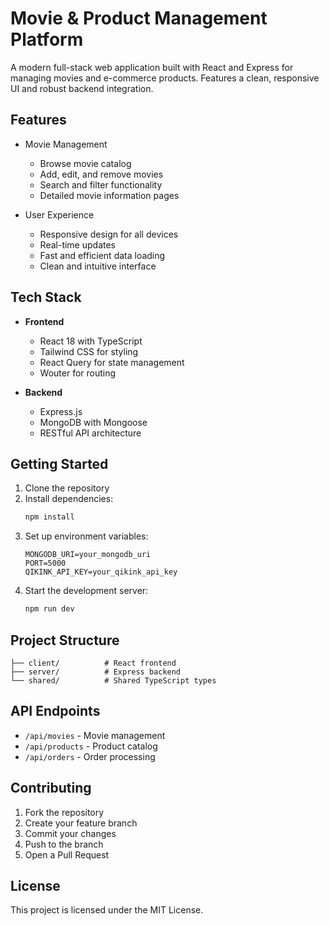 
# Movie & Product Management Platform

A modern full-stack web application built with React and Express for managing movies and e-commerce products. Features a clean, responsive UI and robust backend integration.

## Features

- Movie Management
  - Browse movie catalog
  - Add, edit, and remove movies
  - Search and filter functionality
  - Detailed movie information pages

- User Experience
  - Responsive design for all devices
  - Real-time updates
  - Fast and efficient data loading
  - Clean and intuitive interface

## Tech Stack

- **Frontend**
  - React 18 with TypeScript
  - Tailwind CSS for styling
  - React Query for state management
  - Wouter for routing

- **Backend**
  - Express.js
  - MongoDB with Mongoose
  - RESTful API architecture

## Getting Started

1. Clone the repository
2. Install dependencies:
   ```bash
   npm install
   ```
3. Set up environment variables:
   ```env
   MONGODB_URI=your_mongodb_uri
   PORT=5000
   QIKINK_API_KEY=your_qikink_api_key
   ```
4. Start the development server:
   ```bash
   npm run dev
   ```

## Project Structure

```
├── client/          # React frontend
├── server/          # Express backend
└── shared/          # Shared TypeScript types
```

## API Endpoints

- `/api/movies` - Movie management
- `/api/products` - Product catalog
- `/api/orders` - Order processing

## Contributing

1. Fork the repository
2. Create your feature branch
3. Commit your changes
4. Push to the branch
5. Open a Pull Request

## License

This project is licensed under the MIT License.
